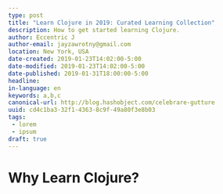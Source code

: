 ```yaml
---
type: post
title: "Learn Clojure in 2019: Curated Learning Collection"
description: How to get started learning Clojure.
author: Eccentric J
author-email: jayzawrotny@gmail.com
location: New York, USA
date-created: 2019-01-23T14:02:00-5:00
date-modified: 2019-01-23T14:02:00-5:00
date-published: 2019-01-31T18:00:00-5:00
headline:
in-language: en
keywords: a,b,c
canonical-url: http://blog.hashobject.com/celebrare-gutture
uuid: cd4c1ba3-32f1-4363-8c9f-49a80f3e8b03
tags:
 - lorem
 - ipsum
draft: true
---
```

# Why Learn Clojure?
